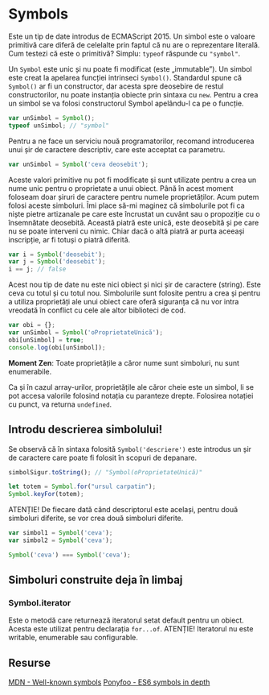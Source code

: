 # Symbols

Este un tip de date introdus de ECMAScript 2015. Un simbol este o valoare primitivă care diferă de celelalte prin faptul că nu are o reprezentare literală. Cum testezi că este o primitivă? Simplu: `typeof` răspunde cu `"symbol"`.

Un `Symbol` este unic și nu poate fi modificat (este „immutable”). Un simbol este creat la apelarea funcției intrinseci `Symbol()`. Standardul spune că `Symbol()` ar fi un constructor, dar acesta spre deosebire de restul constructorilor, nu poate instanția obiecte prin sintaxa cu `new`. Pentru a crea un simbol se va folosi constructorul Symbol apelându-l ca pe o funcție.

```javascript
var unSimbol = Symbol();
typeof unSimbol; // "symbol"
```

Pentru a ne face un serviciu nouă programatorilor, recomand introducerea unui șir de caractere descriptiv, care este acceptat ca parametru.

```javascript
var unSimbol = Symbol('ceva deosebit');
```

Aceste valori primitive nu pot fi modificate și sunt utilizate pentru a crea un nume unic pentru o proprietate a unui obiect. Până în acest moment foloseam doar șiruri de caractere pentru numele proprietăților. Acum putem folosi aceste simboluri. Îmi place să-mi maginez că simbolurile pot fi ca niște pietre artizanale pe care este încrustat un cuvânt sau o propoziție cu o însemnătate deosebită. Această piatră este unică, este deosebită și pe care nu se poate interveni cu nimic. Chiar dacă o altă piatră ar purta aceeași inscripție, ar fi totuși o piatră diferită.

```javascript
var i = Symbol('deosebit');
var j = Symbol('deosebit');
i == j; // false
```

Acest nou tip de date nu este nici obiect și nici șir de caractere (string). Este ceva cu totul și cu totul nou. Simbolurile sunt folosite pentru a crea și pentru a utiliza proprietăți ale unui obiect care oferă siguranța că nu vor intra vreodată în conflict cu cele ale altor biblioteci de cod.

```javascript
var obi = {};
var unSimbol = Symbol('oProprietateUnică');
obi[unSimbol] = true;
console.log(obi[unSimbol]);
```

**Moment Zen**: Toate proprietățile a căror nume sunt simboluri, nu sunt enumerabile.

Ca și în cazul array-urilor, proprietățile ale căror cheie este un simbol, li se pot accesa valorile folosind notația cu paranteze drepte. Folosirea notației cu punct, va returna `undefined`.

## Introdu descrierea simbolului!

Se observă că în sintaxa folosită `Symbol('descriere')` este introdus un șir de caractere care poate fi folosit în scopuri de depanare.

```javascript
simbolSigur.toString(); // "Symbol(oProprietateUnică)"
```

```javascript
let totem = Symbol.for("ursul carpatin");
Symbol.keyFor(totem);
```

ATENȚIE! De fiecare dată când descriptorul este același, pentru două simboluri diferite, se vor crea două simboluri diferite.

```javascript
var simbol1 = Symbol('ceva');
var simbol2 = Symbol('ceva');

Symbol('ceva') === Symbol('ceva');
```

## Simboluri construite deja în limbaj

### Symbol.iterator

Este o metodă care returnează iteratorul setat default pentru un obiect. Acesta este utilizat pentru declarația `for...of`.
ATENȚIE! Iteratorul nu este writable, enumerable sau configurable.

## Resurse

[MDN - Well-known symbols](https://developer.mozilla.org/en/docs/Web/JavaScript/Reference/Global_Objects/Symbol#Well-known_symbols)
[Ponyfoo - ES6 symbols in depth](https://ponyfoo.com/articles/es6-symbols-in-depth)
